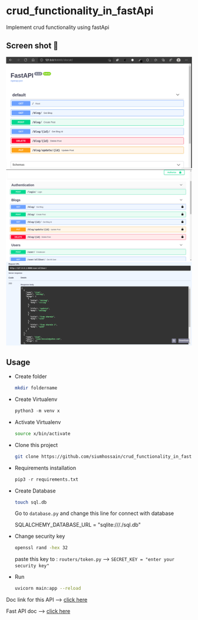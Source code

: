 # crud_functionality_in_fastApi

Implement crud functionality using fastApi

## Screen shot 📸
![](screen.png)
![](screen2.png)
![](screen3.png)

## Usage
* Create folder
  ```bash
  mkdir foldername
  ```

* Create Virtualenv
  ```py
  python3 -m venv x
  ```
* Activate Virtualenv
  ```bash
  source x/bin/activate
  ```
* Clone this project
  ```bash
  git clone https://github.com/siumhossain/crud_functionality_in_fastApi
  ```
* Requirements installation
  ```py
  pip3 -r requirements.txt
  ```
* Create Database
  ```bash
  touch sql.db
  ```
  Go to `database.py` and change this line for connect with database
  
  SQLALCHEMY_DATABASE_URL = "sqlite:///./sql.db"
  
* Change security key 
  ```bash
  openssl rand -hex 32
  ```
  paste this key to : `routers/token.py` --> `SECRET_KEY = "enter your security key"`
  
* Run 
  ```bash
  uvicorn main:app --reload
  ```

Doc link for this API --> [click here](http://127.0.0.1:8000/docs)

Fast API doc --> [click here](https://fastapi.tiangolo.com/)
  
